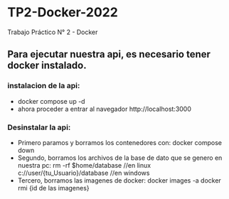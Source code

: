     
# TP2-Docker-2022
Trabajo Práctico N° 2 - Docker

## Para ejecutar nuestra api, es necesario tener docker instalado.

### instalacion de la api:

- docker compose up -d
- ahora proceder a entrar al navegador http://localhost:3000  
 
### Desinstalar la api: 

- Primero paramos y borramos los contenedores con:  docker compose down  
- Segundo, borramos los archivos de la base de dato que se genero en nuestra pc: 
        rm -rf $home/database              //en linux
        c://user/{tu_Usuario}/database     //en windows
- Tercero, borramos las imagenes de docker: 
        docker images -a
        docker rmi {id de las imagenes} 


